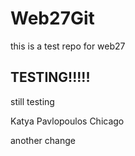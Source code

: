 # Web27Git
this is a test repo for web27


## TESTING!!!!!

still testing

Katya Pavlopoulos
Chicago

another change